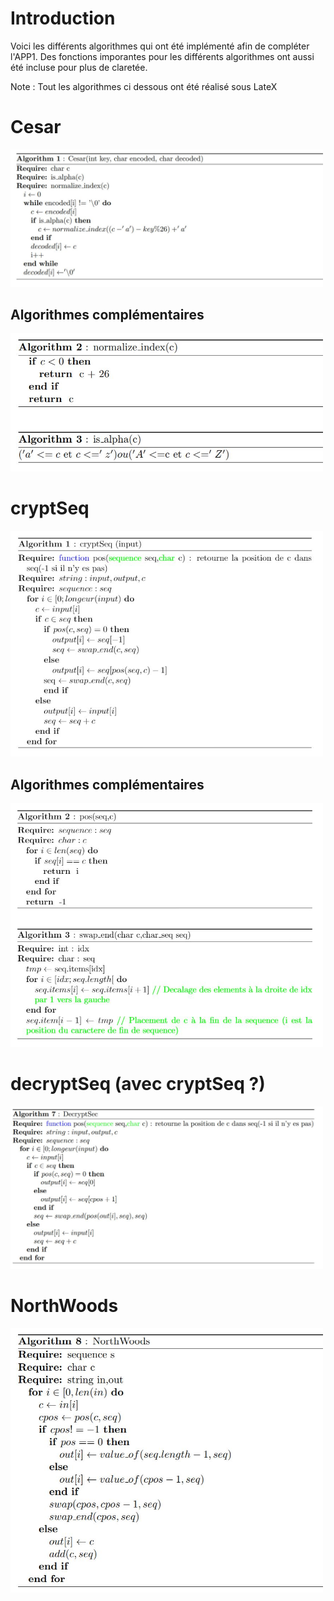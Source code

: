 # Introduction
Voici les différents algorithmes qui ont été implémenté afin de compléter l'APP1. Des fonctions imporantes pour les différents algorithmes ont aussi été incluse pour plus de claretée.

Note : Tout les algorithmes ci dessous ont été réalisé sous LateX

# Cesar
<img src="Algo_repos/cesar.JPG" width = 500>

## Algorithmes complémentaires
<img src="Algo_repos/double_algo2.JPG" width = 500>

# cryptSeq
<img src="Algo_repos/cryptSeq.JPG" width = 500>

## Algorithmes complémentaires
<img src="Algo_repos/double_algo.JPG" width = 500>


# decryptSeq (avec cryptSeq ?)
<img src="Algo_repos/decryptSeq.JPG" width = 500>


# NorthWoods
<img src="Algo_repos/NorthWoods.JPG" width = 500>
